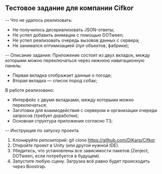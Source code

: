## Тестовое задание для компании Cifkor

-- Что не удалось реализовать:
- Не получилось десериализовать JSON-ответы;
- Не успел добавить анимации с помощью DOTween;
- Не успел реализовать очередь вызовов данных с сервера;
- Не занимался оптимизацией (пул объектов, фабрики);

-- Описание задания:
Приложение состоит из двух вкладок, между которыми можно переключаться через нижнюю навигационную панель:
- Первая вкладка отображает данные о погоде;
- Вторая вкладка — список пород собак;
  
В работе реализовано:
- Интерфейс с двумя вкладками, между которыми можно переключаться;
- Заготовки для взаимодействия с сервером и организации очереди запросов (требует доработки);
- Основная структура приложения согласно ТЗ;

-- Инструкция по запуску проекта

1. Клонируйте репозиторий: git clone https://github.com/DjKarp/Cifkor
2. Откройте проект в Unity (или другой нужной IDE).
3. Убедитесь, что установлены все зависимости пакетов (Zenject, DOTween, если потребуется в будущем).
4. Запустите любую сцену. Загрузка всё равно будет происходить через Boostrap.
